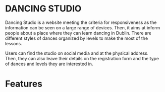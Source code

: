 # DANCING STUDIO

Dancing Studio is a website meeting the criteria for responsiveness as the information can be seen on a large range of devices. 
Then, it aims at inform people about a place where they can learn dancing in Dublin.
There are different styles of dances organized by levels to make the most of the lessons. 

Users can find the studio on social media and at the physical address. Then, they can also leave their details on the registration form and the type of dances and levels they are interested in.

<!--putting screenshot of images later, the core documentation at the moment-->

# Features



